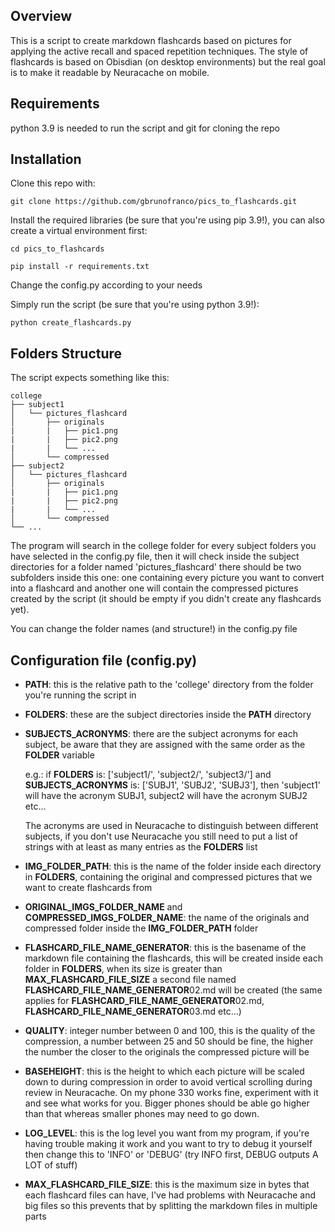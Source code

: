 ## Overview

This is a script to create markdown flashcards based on pictures for applying the active recall and spaced repetition techniques. The style of flashcards is based on Obisdian (on desktop environments) but the real goal is to make it readable by Neuracache on mobile.


## Requirements

python 3.9 is needed to run the script and git for cloning the repo


## Installation
Clone this repo with:

    git clone https://github.com/gbrunofranco/pics_to_flashcards.git

Install the required libraries (be sure that you're using pip 3.9!), you can also create a virtual environment first:

    cd pics_to_flashcards

    pip install -r requirements.txt

Change the config.py according to your needs

Simply run the script (be sure that you're using python 3.9!):
    
    python create_flashcards.py


## Folders Structure
The script expects something like this:

    college
    ├── subject1
    │   └── pictures_flashcard
    │       ├── originals
    |       |   ├── pic1.png
    |       |   ├── pic2.png
    |       |   └── ...
    │       └── compressed
    ├── subject2
    │   └── pictures_flashcard
    │       ├── originals
    |       |   ├── pic1.png
    |       |   ├── pic2.png
    |       |   └── ...
    │       └── compressed
    └── ...

The program will search in the college folder for every subject folders you have selected in the config.py file, then it will check inside the subject directories for a folder named 'pictures_flashcard' there should be two subfolders inside this one: one containing every picture you want to convert into a flashcard and another one will contain the compressed pictures created by the script (it should be empty if you didn't create any flashcards yet).

You can change the folder names (and structure!) in the config.py file

## Configuration file (config.py)

* **PATH**: this is the relative path to the 'college' directory from the folder you're running the script in

* **FOLDERS**: these are the subject directories inside the **PATH** directory

* **SUBJECTS_ACRONYMS**: there are the subject acronyms for each subject, be aware that they are assigned with the same order as the **FOLDER** variable

    e.g.: if **FOLDERS** is: ['subject1/', 'subject2/', 'subject3/'] and **SUBJECTS_ACRONYMS** is: ['SUBJ1', 'SUBJ2', 'SUBJ3'], then 'subject1' will have the acronym SUBJ1, subject2 will have the acronym SUBJ2 etc...
    
    The acronyms are used in Neuracache to distinguish between different subjects, if you don't use Neuracache you still need to put a list of strings with at least as many entries as the **FOLDERS** list

* **IMG_FOLDER_PATH**: this is the name of the folder inside each directory in **FOLDERS**, containing the original and compressed pictures that we want to create flashcards from

* **ORIGINAL_IMGS_FOLDER_NAME** and **COMPRESSED_IMGS_FOLDER_NAME**: the name of the originals and compressed folder inside the **IMG_FOLDER_PATH** folder

* **FLASHCARD_FILE_NAME_GENERATOR**: this is the basename of the markdown file containing the flashcards, this will be created inside each folder in **FOLDERS**, when its size is greater than **MAX_FLASHCARD_FILE_SIZE** a second file named **FLASHCARD_FILE_NAME_GENERATOR**02.md will be created (the same applies for **FLASHCARD_FILE_NAME_GENERATOR**02.md, **FLASHCARD_FILE_NAME_GENERATOR**03.md etc...)

* **QUALITY**: integer number between 0 and 100, this is the quality of the compression, a number between 25 and 50 should be fine, the higher the number the closer to the originals the compressed picture will be

* **BASEHEIGHT**: this is the height to which each picture will be scaled down to during compression in order to avoid vertical scrolling during review in Neuracache. On my phone 330 works fine, experiment with it and see what works for you. Bigger phones should be able go higher than that whereas smaller phones may need to go down.

* **LOG_LEVEL**: this is the log level you want from my program, if you're having trouble making it work and you want to try to debug it yourself then change this to 'INFO' or 'DEBUG' (try INFO first, DEBUG outputs A LOT of stuff)

* **MAX_FLASHCARD_FILE_SIZE**: this is the maximum size in bytes that each flashcard files can have, I've had problems with Neuracache and big files so this prevents that by splitting the markdown files in multiple parts
